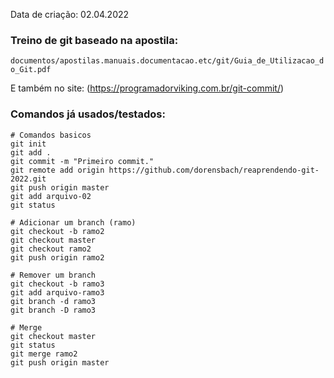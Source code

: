 Data de criação: 02.04.2022

### Treino de git baseado na apostila:
`documentos/apostilas.manuais.documentacao.etc/git/Guia_de_Utilizacao_do_Git.pdf`

E também no site:
(https://programadorviking.com.br/git-commit/)

### Comandos já usados/testados:

```git
# Comandos basicos
git init
git add .
git commit -m "Primeiro commit."
git remote add origin https://github.com/dorensbach/reaprendendo-git-2022.git
git push origin master
git add arquivo-02
git status

# Adicionar um branch (ramo)
git checkout -b ramo2
git checkout master
git checkout ramo2
git push origin ramo2

# Remover um branch
git checkout -b ramo3
git add arquivo-ramo3
git branch -d ramo3
git branch -D ramo3

# Merge
git checkout master
git status
git merge ramo2
git push origin master
```

